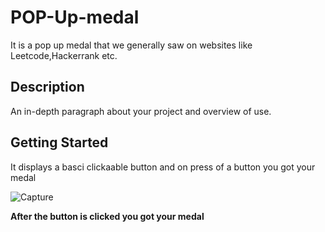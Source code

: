 # POP-Up-medal

It is a pop up medal that we generally saw on websites like Leetcode,Hackerrank etc.

## Description

An in-depth paragraph about your project and overview of use.

## Getting Started
It displays a basci clickaable button and on press of a button you got your medal

![Capture](https://user-images.githubusercontent.com/86045021/177802532-8fe3b7f2-1545-4913-a5cb-c860b87e3771.JPG)

**After the button is clicked you got your medal**


